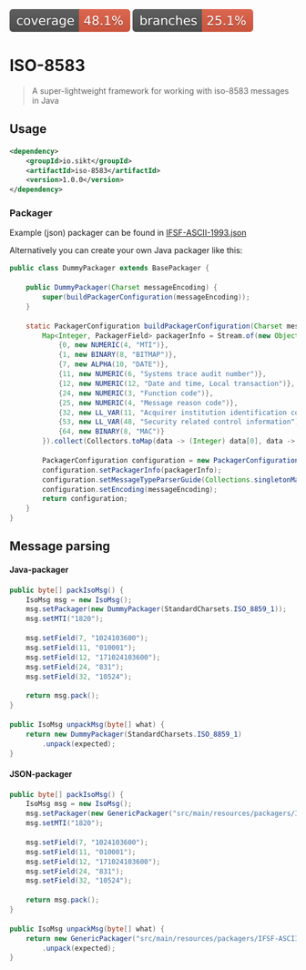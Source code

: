 ![Coverage](.github/badges/jacoco.svg)
![Branches](.github/badges/branches.svg)

# ISO-8583

> A super-lightweight framework for working with iso-8583 messages in Java

## Usage

```xml
<dependency>
    <groupId>io.sikt</groupId>
    <artifactId>iso-8583</artifactId>
    <version>1.0.0</version>
</dependency>
```

### Packager
Example (json) packager can be found in [IFSF-ASCII-1993.json](./src/main/resources/packagers/IFSF-ASCII-1993.json)

Alternatively you can create your own Java packager like this:

````java
public class DummyPackager extends BasePackager {

    public DummyPackager(Charset messageEncoding) {
        super(buildPackagerConfiguration(messageEncoding));
    }

    static PackagerConfiguration buildPackagerConfiguration(Charset messageEncoding) {
        Map<Integer, PackagerField> packagerInfo = Stream.of(new Object[][]{
            {0, new NUMERIC(4, "MTI")},
            {1, new BINARY(8, "BITMAP")},
            {7, new ALPHA(10, "DATE")},
            {11, new NUMERIC(6, "Systems trace audit number")},
            {12, new NUMERIC(12, "Date and time, Local transaction")},
            {24, new NUMERIC(3, "Function code")},
            {25, new NUMERIC(4, "Message reason code")},
            {32, new LL_VAR(11, "Acquirer institution identification code")},
            {53, new LL_VAR(48, "Security related control information")},
            {64, new BINARY(8, "MAC")}
        }).collect(Collectors.toMap(data -> (Integer) data[0], data -> (PackagerField) data[1]));

        PackagerConfiguration configuration = new PackagerConfiguration();
        configuration.setPackagerInfo(packagerInfo);
        configuration.setMessageTypeParserGuide(Collections.singletonMap("1820", new ArrayList<>(packagerInfo.keySet())));
        configuration.setEncoding(messageEncoding);
        return configuration;
    }
}
````

## Message parsing

#### Java-packager
```java
public byte[] packIsoMsg() {
    IsoMsg msg = new IsoMsg();
    msg.setPackager(new DummyPackager(StandardCharsets.ISO_8859_1));
    msg.setMTI("1820");

    msg.setField(7, "1024103600");
    msg.setField(11, "010001");
    msg.setField(12, "171024103600");
    msg.setField(24, "831");
    msg.setField(32, "10524");

    return msg.pack();
}

public IsoMsg unpackMsg(byte[] what) {
    return new DummyPackager(StandardCharsets.ISO_8859_1)
        .unpack(expected);
}   
```

#### JSON-packager
```java
public byte[] packIsoMsg() {
    IsoMsg msg = new IsoMsg();
    msg.setPackager(new GenericPackager("src/main/resources/packagers/IFSF-ASCII-1993.json"));
    msg.setMTI("1820");

    msg.setField(7, "1024103600");
    msg.setField(11, "010001");
    msg.setField(12, "171024103600");
    msg.setField(24, "831");
    msg.setField(32, "10524");

    return msg.pack();
}

public IsoMsg unpackMsg(byte[] what) {
    return new GenericPackager("src/main/resources/packagers/IFSF-ASCII-1993.json")
        .unpack(expected);
}    
    
```
